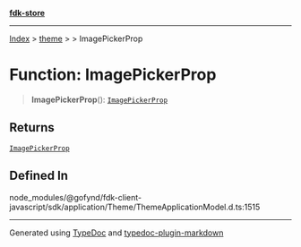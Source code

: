 [**fdk-store**](../../../README.md)
***

[Index](../../../API.md) > [theme](../../README.md) > [<internal>](../README.md) > ImagePickerProp

# Function: ImagePickerProp

> **ImagePickerProp**(): [`ImagePickerProp`](../type-aliases/type-alias.ImagePickerProp.md)

## Returns

[`ImagePickerProp`](../type-aliases/type-alias.ImagePickerProp.md)

## Defined In

node\_modules/@gofynd/fdk-client-javascript/sdk/application/Theme/ThemeApplicationModel.d.ts:1515

***
Generated using [TypeDoc](https://typedoc.org/) and [typedoc-plugin-markdown](https://www.npmjs.com/package/typedoc-plugin-markdown)
